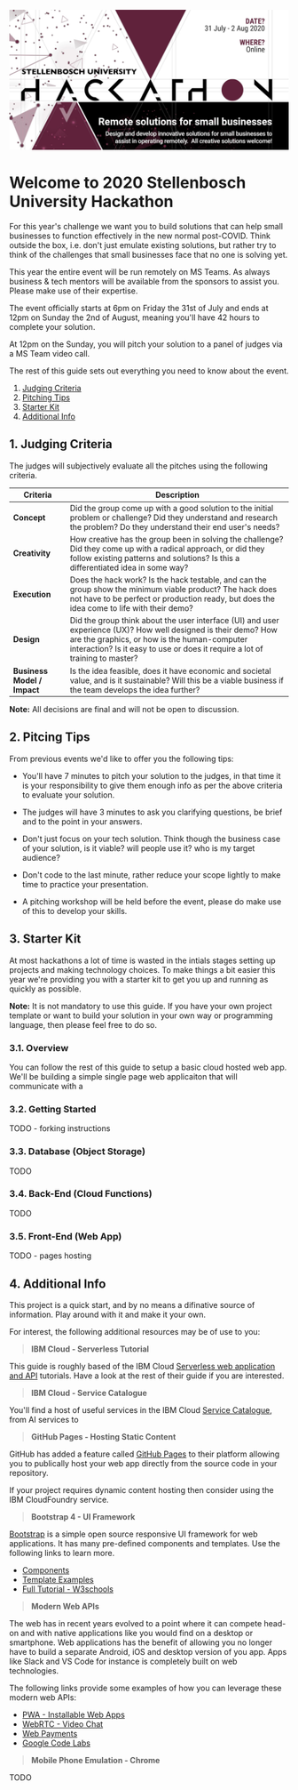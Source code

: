 ![SU Hackathon 2020](readme/template_small.png)


# Welcome to 2020 Stellenbosch University Hackathon

For this year's challenge we want you to build solutions that can help small businesses to function effectively in the new normal post-COVID. Think outside the box, i.e. don't just emulate existing solutions, but rather try to think of the challenges that small businesses face that no one is solving yet.

This year the entire event will be run remotely on MS Teams. As always business & tech mentors will be available from the sponsors to assist you. Please make use of their expertise.

The event officially starts at 6pm on Friday the 31st of July and ends at 12pm on Sunday the 2nd of August, meaning you'll have 42 hours to complete your solution.

At 12pm on the Sunday, you will pitch your solution to a panel of judges via a MS Team video call.

The rest of this guide sets out everything you need to know about the event.

1. [Judging Criteria](#1-judging-criteria)
2. [Pitching Tips](#2-pitching-tips)
3. [Starter Kit](#3-starter-kit)
9. [Additional Info](#9-additional-info)


## 1. Judging Criteria

The judges will subjectively evaluate all the pitches using the following criteria.

Criteria | Description
-------- | -----------
**Concept** | Did the group come up with a good solution to the initial problem or challenge? Did they understand and research the problem? Do they understand their end user's needs?
**Creativity** | How creative has the group been in solving the challenge? Did they come up with a radical approach, or did they follow existing patterns and solutions? Is this a differentiated idea in some way?
**Execution** | Does the hack work? Is the hack testable, and can the group show the minimum viable product? The hack does not have to be perfect or production ready, but does the idea come to life with their demo?
**Design** | Did the group think about the user interface (UI) and user experience (UX)? How well designed is their demo? How are the graphics, or how is the human-computer interaction? Is it easy to use or does it require a lot of training to master?
**Business Model / Impact** | Is the idea feasible, does it have economic and societal value, and is it sustainable? Will this be a viable business if the team develops the idea further?

**Note:** All decisions are final and will not be open to discussion.


## 2. Pitcing Tips

From previous events we'd like to offer you the following tips:

* You'll have 7 minutes to pitch your solution to the judges, in that time it is your responsibility to give them enough info as per the above criteria to evaluate your solution.

* The judges will have 3 minutes to ask you clarifying questions, be brief and to the point in your answers.

* Don't just focus on your tech solution. Think though the business case of your solution, is it viable? will people use it? who is my target audience?

* Don't code to the last minute, rather reduce your scope lightly to make time to practice your presentation.

* A pitching workshop will be held before the event, please do make use of this to develop your skills.


## 3. Starter Kit

At most hackathons a lot of time is wasted in the intials stages setting up projects and making technology choices. To make things a bit easier this year we're providing you with a starter kit to get you up and running as quickly as possible.

**Note:** It is not mandatory to use this guide. If you have your own project template or want to build your solution in your own way or programming language, then please feel free to do so.


### 3.1. Overview

You can follow the rest of this guide to setup a basic cloud hosted web app. We'll be building a simple single page web applicaiton that will communicate with a 

### 3.2. Getting Started

TODO - forking instructions


### 3.3. Database (Object Storage)

TODO


### 3.4. Back-End (Cloud Functions)

TODO


### 3.5. Front-End (Web App)

TODO - pages hosting



## 4. Additional Info

This project is a quick start, and by no means a difinative source of information. Play around with it and make it your own.

For interest, the following additional resources may be of use to you:

> **IBM Cloud - Serverless Tutorial**

This guide is roughly based of the IBM Cloud [Serverless web application and API](
https://cloud.ibm.com/docs/solution-tutorials?topic=solution-tutorials-serverless-api-webapp) tutorials. Have a look at the rest of their guide if you are interested.

> **IBM Cloud - Service Catalogue**

You'll find a host of useful services in the IBM Cloud [Service Catalogue](https://cloud.ibm.com/catalog#services), from AI services to

> **GitHub Pages - Hosting Static Content**

GitHub has added a feature called [GitHub Pages](https://pages.github.com/) to their platform allowing you to publically host your web app directly from the source code in your repository.

If your project requires dynamic content hosting then consider using the IBM CloudFoundry service.

> **Bootstrap 4 - UI Framework**

[Bootstrap](https://getbootstrap.com/) is a simple open source responsive UI framework for web applications. It has many pre-defined components and templates. Use the following links to learn more.

* [Components](https://getbootstrap.com/docs/4.5/components/)
* [Template Examples](https://getbootstrap.com/docs/4.5/examples/)
* [Full Tutorial - W3schools](https://www.w3schools.com/bootstrap4/default.asp)

> **Modern Web APIs**

The web has in recent years evolved to a point where it can compete head-on and with native applications like you would find on a desktop or smartphone. Web applications has the benefit of allowing you no longer have to build a separate Android, iOS and desktop version of you app. Apps like Slack and VS Code for instance is completely built on web technologies.

The following links provide some examples of how you can leverage these modern web APIs:

* [PWA - Installable Web Apps](https://web.dev/progressive-web-apps/)
* [WebRTC - Video Chat](https://codelabs.developers.google.com/codelabs/webrtc-web/)
* [Web Payments](https://web.dev/payments/)
* [Google Code Labs](https://codelabs.developers.google.com/)

> **Mobile Phone Emulation - Chrome**

TODO